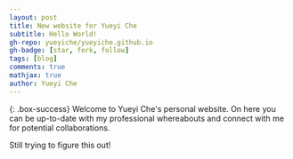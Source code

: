 ```yaml
---
layout: post
title: New website for Yueyi Che
subtitle: Hello World!
gh-repo: yueyiche/yueyiche.github.io
gh-badge: [star, fork, follow]
tags: [blog]
comments: true
mathjax: true
author: Yueyi Che
---
```

{: .box-success}
Welcome to Yueyi Che's personal website. On here you can be up-to-date with my professional whereabouts and connect with me for potential collaborations. 

Still trying to figure this out! 
